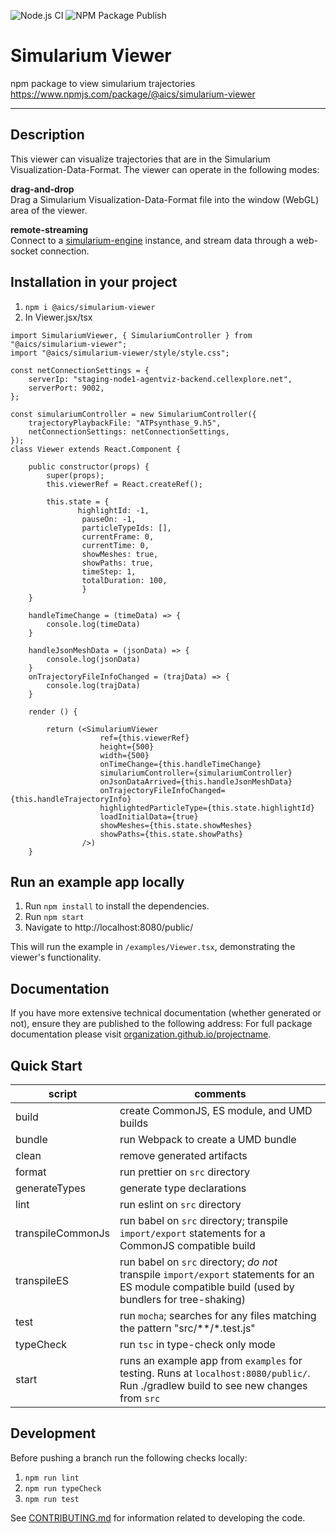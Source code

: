 ![Node.js CI](https://github.com/allen-cell-animated/simularium-viewer/workflows/Node.js%20CI/badge.svg)
![NPM Package Publish](https://github.com/allen-cell-animated/simularium-viewer/workflows/NPM%20Package/badge.svg)
# Simularium Viewer

npm package to view simularium trajectories
https://www.npmjs.com/package/@aics/simularium-viewer

---

## Description
This viewer can visualize trajectories that are in the Simularium Visualization-Data-Format. The viewer can operate in the following modes:

**drag-and-drop**  
Drag a Simularium Visualization-Data-Format file into the window (WebGL) area of the viewer.

**remote-streaming**  
Connect to a [simularium-engine](https://github.com/allen-cell-animated/simularium-engine) instance, and stream data through a web-socket connection.

## Installation in your project
1. `npm i @aics/simularium-viewer`
2. In Viewer.jsx/tsx 
```
import SimulariumViewer, { SimulariumController } from "@aics/simularium-viewer";
import "@aics/simularium-viewer/style/style.css";

const netConnectionSettings = {
    serverIp: "staging-node1-agentviz-backend.cellexplore.net",
    serverPort: 9002,
};

const simulariumController = new SimulariumController({
    trajectoryPlaybackFile: "ATPsynthase_9.h5",
    netConnectionSettings: netConnectionSettings,
});
class Viewer extends React.Component {

    public constructor(props) {
        super(props);
        this.viewerRef = React.createRef();

        this.state = {
               highlightId: -1,
                pauseOn: -1,
                particleTypeIds: [],
                currentFrame: 0,
                currentTime: 0,
                showMeshes: true,
                showPaths: true,
                timeStep: 1,
                totalDuration: 100,
                }
    }

    handleTimeChange = (timeData) => {
        console.log(timeData)
    }

    handleJsonMeshData = (jsonData) => {
        console.log(jsonData)
    }
    onTrajectoryFileInfoChanged = (trajData) => {
        console.log(trajData)
    }

    render () {

        return (<SimulariumViewer
                    ref={this.viewerRef}
                    height={500}
                    width={500}
                    onTimeChange={this.handleTimeChange}
                    simulariumController={simulariumController}
                    onJsonDataArrived={this.handleJsonMeshData}
                    onTrajectoryFileInfoChanged={this.handleTrajectoryInfo}
                    highlightedParticleType={this.state.highlightId}
                    loadInitialData={true}
                    showMeshes={this.state.showMeshes}
                    showPaths={this.state.showPaths}
                />)
    }
```

## Run an example app locally

1. Run `npm install` to install the dependencies.
2. Run `npm start`
3. Navigate to http://localhost:8080/public/

This will run the example in `/examples/Viewer.tsx`, demonstrating the viewer's functionality.

## Documentation

If you have more extensive technical documentation (whether generated or not), ensure they are published to the following address:
For full package documentation please visit
[organization.github.io/projectname](https://organization.github.io/projectname/index.html).

## Quick Start

| script | comments |
| ------ | -------- |
| build  | create CommonJS, ES module, and UMD builds |
| bundle | run Webpack to create a UMD bundle |
| clean | remove generated artifacts |
| format | run prettier on `src` directory |
| generateTypes | generate type declarations |
| lint | run eslint on `src` directory |
| transpileCommonJs | run babel on `src` directory; transpile `import/export` statements for a CommonJS compatible build |
| transpileES |  run babel on `src` directory; *do not* transpile `import/export` statements for an ES module compatible build (used by bundlers for tree-shaking) |
| test | run `mocha`; searches for any files matching the pattern "src/**/*.test.js" |
| typeCheck | run `tsc` in type-check only mode |
| start  | runs an example app from `examples` for testing. Runs at `localhost:8080/public/`. Run ./gradlew build to see new changes from `src` |

## Development

Before pushing a branch run the following checks locally:
1. `npm run lint`
2. `npm run typeCheck`
3. `npm run test`

See [CONTRIBUTING.md](CONTRIBUTING.md) for information related to developing the code.
